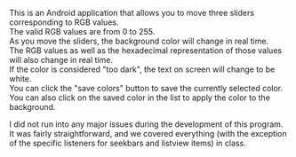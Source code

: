 This is an Android application that allows you to move three sliders corresponding to RGB values.<br/>
The valid RGB values are from 0 to 255.<br/>
As you move the sliders, the background color will change in real time.<br/>
The RGB values as well as the hexadecimal representation of those values will also change in real time.<br/>
If the color is considered "too dark", the text on screen will change to be white.<br/>
You can click the "save colors" button to save the currently selected color.<br/>
You can also click on the saved color in the list to apply the color to the background.<br/>

I did not run into any major issues during the development of this program. It was fairly straightforward, and we covered everything (with the exception of the specific listeners for seekbars and listview items) in class.
